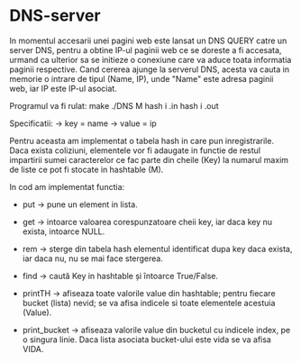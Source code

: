 # DNS-server

In momentul accesarii unei pagini web este lansat un DNS QUERY catre un server 
DNS, pentru a obtine IP-ul paginii web ce se doreste a fi accesata, urmand ca 
ulterior sa se initieze o conexiune care va aduce toata informatia paginii 
respective. Cand cererea ajunge la serverul DNS, acesta va cauta in memorie o 
intrare de tipul (Name, IP), unde "Name" este adresa paginii web, iar IP este 
IP-ul asociat.

Programul va fi rulat:
make
./DNS M hash i .in hash i .out

Specificatii:
  -> key = name
  -> value = ip

Pentru aceasta am implementat o tabela hash in care pun inregistrarile.
Daca exista coliziuni, elementele vor fi adaugate in functie de restul 
impartirii sumei caracterelor ce fac parte din cheile (Key) la numarul maxim 
de liste ce pot fi stocate in hashtable (M).

In cod am implementat functia:
- put -> pune un element in lista.

- get -> intoarce valoarea corespunzatoare cheii key, iar daca key nu exista,
         intoarce NULL.

- rem -> sterge din tabela hash elementul identificat dupa key daca exista, 
         iar daca nu, nu se mai face stergerea.

- find -> caută Key in hashtable și ȋntoarce True/False.

- printTH -> afiseaza toate valorile value din hashtable; pentru fiecare 
             bucket (lista) nevid; se va afisa indicele si toate elementele 
             acestuia (Value).

- print_bucket -> afiseaza valorile value din bucketul cu indicele index, 
                  pe o singura linie. Daca lista asociata bucket-ului este vida 
                  se va afisa VIDA.
